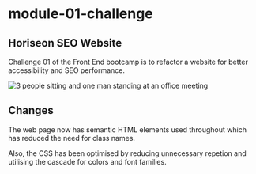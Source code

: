 # module-01-challenge

## Horiseon SEO Website

Challenge 01 of the Front End bootcamp is to refactor a website for better accessibility and SEO performance.

![3 people sitting and one man standing at an office meeting](assets/images/digital-marketing-meeting.jpg)

## Changes

The web page now has semantic HTML elements used throughout which has reduced the need for class names.

Also, the CSS has been optimised by reducing unnecessary repetion and utilising the cascade for colors and font families.
